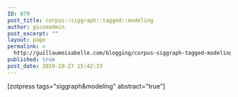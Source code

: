 ```yaml
---
ID: 879
post_title: corpus::siggraph::tagged::modeling
author: gicomadmin
post_excerpt: ""
layout: page
permalink: >
  http://guillaumeisabelle.com/blogging/corpus-siggraph-tagged-modeling/
published: true
post_date: 2019-10-27 15:42:33
---
```

<!-- wp:shortcode --> [zotpress tags="siggraph&modeling" abstract="true"] 

<!-- /wp:shortcode -->